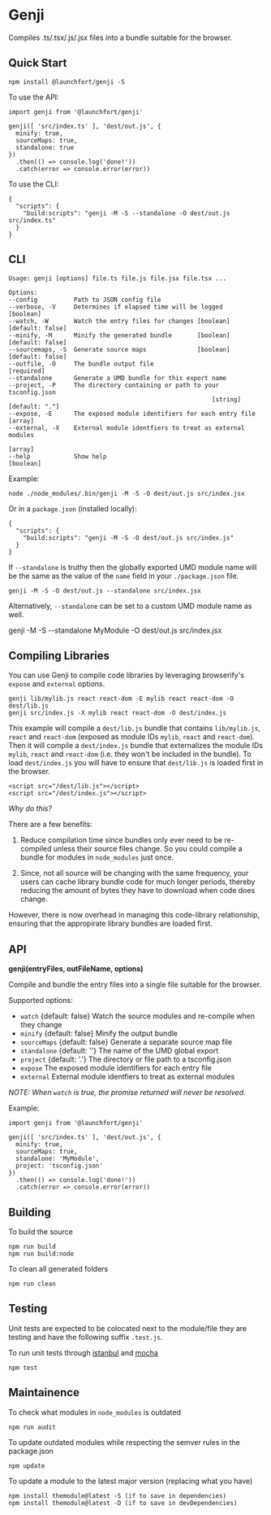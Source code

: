 # Genji

Compiles .ts/.tsx/.js/.jsx files into a bundle suitable for the browser.

## Quick Start

    npm install @launchfort/genji -S

To use the API:

    import genji from '@launchfort/genji'

    genji([ 'src/index.ts' ], 'dest/out.js', {
      minify: true,
      sourceMaps: true,
      standalone: true
    })
      .then(() => console.log('done!'))
      .catch(error => console.error(error))

To use the CLI:

    {
      "scripts": {
        "build:scripts": "genji -M -S --standalone -O dest/out.js src/index.ts"
      }
    }

## CLI

    Usage: genji [options] file.ts file.js file.jsx file.tsx ...

    Options:
    --config          Path to JSON config file
    --verbose, -V     Determines if elapsed time will be logged          [boolean]
    --watch, -W       Watch the entry files for changes [boolean] [default: false]
    --minify, -M      Minify the generated bundle       [boolean] [default: false]
    --sourcemaps, -S  Generate source maps              [boolean] [default: false]
    --outfile, -O     The bundle output file                            [required]
    --standalone      Generate a UMD bundle for this export name
    --project, -P     The directory containing or path to your tsconfig.json
                                                            [string] [default: "."]
    --expose, -E      The exposed module identifiers for each entry file   [array]
    --external, -X    External module identfiers to treat as external modules
                                                                            [array]
    --help            Show help                                          [boolean]

Example:

    node ./node_modules/.bin/genji -M -S -O dest/out.js src/index.jsx

Or in a `package.json` (installed locally):

    {
      "scripts": {
        "build:scripts": "genji -M -S -O dest/out.js src/index.js"
      }
    }

If `--standalone` is truthy then the globally exported UMD module name will be
the same as the value of the `name` field in your `./package.json` file.

    genji -M -S -O dest/out.js --standalone src/index.jsx

Alternatively, `--standalone` can be set to a custom UMD module name as well.

genji -M -S --standalone MyModule -O dest/out.js src/index.jsx

## Compiling Libraries

You can use Genji to compile code libraries by leveraging browserify's `expose`
and `external` options.

    genji lib/mylib.js react react-dom -E mylib react react-dom -O dest/lib.js
    genji src/index.js -X mylib react react-dom -O dest/index.js

This example will compile a `dest/lib.js` bundle that contains `lib/mylib.js`,
`react` and `react-dom` (exposed as module IDs `mylib`, `react` and `react-dom`).
Then it will compile a `dest/index.js` bundle that externalizes the module IDs
`mylib`, `react` and `react-dom` (i.e. they won't be included in the bundle). To
load `dest/index.js` you will have to ensure that `dest/lib.js` is loaded first
in the browser.

    <script src="/dest/lib.js"></script>
    <script src="/dest/index.js"></script>

*Why do this?*

There are a few benefits:

1) Reduce compilation time since bundles only ever need to be re-compiled unless
   their source files change. So you could compile a bundle for modules in
   `node_modules` just once.

2) Since, not all source will be changing with the same frequency, your users
   can cache library bundle code for much longer periods, thereby reducing the
   amount of bytes they have to download when code does change.

However, there is now overhead in managing this code-library relationship,
ensuring that the appropirate library bundles are loaded first.

## API

**genji(entryFiles, outFileName, options)**

Compile and bundle the entry files into a single file suitable for the browser.

Supported options:

- `watch` {default: false} Watch the source modules and re-compile when they change
- `minify` {default: false} Minify the output bundle
- `sourceMaps` {default: false} Generate a separate source map file
- `standalone` {default: ''} The name of the UMD global export
- `project` {default: '.'} The directory or file path to a tsconfig.json
- `expose` The exposed module identifiers for each entry file
- `external` External module identfiers to treat as external modules

*NOTE: When `watch` is true, the promise returned will never be resolved.*

Example:

    import genji from '@launchfort/genji'

    genji([ 'src/index.ts' ], 'dest/out.js', {
      minify: true,
      sourceMaps: true,
      standalone: 'MyModule',
      project: 'tsconfig.json'
    })
      .then(() => console.log('done!'))
      .catch(error => console.error(error))

## Building

To build the source

    npm run build
    npm run build:node

To clean all generated folders

    npm run clean

## Testing

Unit tests are expected to be colocated next to the module/file they are testing
and have the following suffix `.test.js`.

To run unit tests through [istanbul](https://istanbul.js.org/) and
[mocha](http://mochajs.org/)

    npm test

## Maintainence

To check what modules in `node_modules` is outdated

    npm run audit

To update outdated modules while respecting the semver rules in the package.json

    npm update

To update a module to the latest major version (replacing what you have)

    npm install themodule@latest -S (if to save in dependencies)
    npm install themodule@latest -D (if to save in devDependencies)
